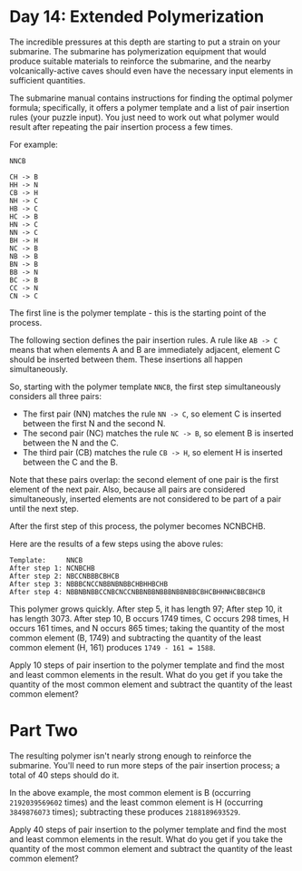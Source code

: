 # Day 14: Extended Polymerization

The incredible pressures at this depth are starting to put a strain on your submarine.
The submarine has polymerization equipment that would produce suitable materials to reinforce the submarine,
and the nearby volcanically-active caves should even have the necessary input elements in sufficient quantities.

The submarine manual contains instructions for finding the optimal polymer formula; specifically,
it offers a polymer template and a list of pair insertion rules (your puzzle input).
You just need to work out what polymer would result after repeating the pair insertion process a few times.

For example:

```
NNCB

CH -> B
HH -> N
CB -> H
NH -> C
HB -> C
HC -> B
HN -> C
NN -> C
BH -> H
NC -> B
NB -> B
BN -> B
BB -> N
BC -> B
CC -> N
CN -> C
```

The first line is the polymer template - this is the starting point of the process.

The following section defines the pair insertion rules. A rule like `AB -> C` means that when elements A and B are immediately adjacent,
element C should be inserted between them. These insertions all happen simultaneously.

So, starting with the polymer template `NNCB`, the first step simultaneously considers all three pairs:

- The first pair (NN) matches the rule `NN -> C`, so element C is inserted between the first N and the second N.
- The second pair (NC) matches the rule `NC -> B`, so element B is inserted between the N and the C.
- The third pair (CB) matches the rule `CB -> H`, so element H is inserted between the C and the B.

Note that these pairs overlap: the second element of one pair is the first element of the next pair.
Also, because all pairs are considered simultaneously, inserted elements are not considered to be part of a pair until the next step.

After the first step of this process, the polymer becomes NCNBCHB.

Here are the results of a few steps using the above rules:

```
Template:     NNCB
After step 1: NCNBCHB
After step 2: NBCCNBBBCBHCB
After step 3: NBBBCNCCNBBNBNBBCHBHHBCHB
After step 4: NBBNBNBBCCNBCNCCNBBNBBNBBBNBBNBBCBHCBHHNHCBBCBHCB
```

This polymer grows quickly. After step 5, it has length 97;
After step 10, it has length 3073. After step 10, B occurs 1749 times, C occurs 298 times, H occurs 161 times, and N occurs 865 times;
taking the quantity of the most common element (B, 1749) and subtracting the quantity of the least common element (H, 161) produces `1749 - 161 = 1588`.

Apply 10 steps of pair insertion to the polymer template and find the most and least common elements in the result.
What do you get if you take the quantity of the most common element and subtract the quantity of the least common element?

# Part Two

The resulting polymer isn't nearly strong enough to reinforce the submarine.
You'll need to run more steps of the pair insertion process; a total of 40 steps should do it.

In the above example, the most common element is B (occurring `2192039569602` times) and the least common element is H
(occurring `3849876073` times); subtracting these produces `2188189693529`.

Apply 40 steps of pair insertion to the polymer template and find the most and least common elements in the result.
What do you get if you take the quantity of the most common element and subtract the quantity of the least common element?
